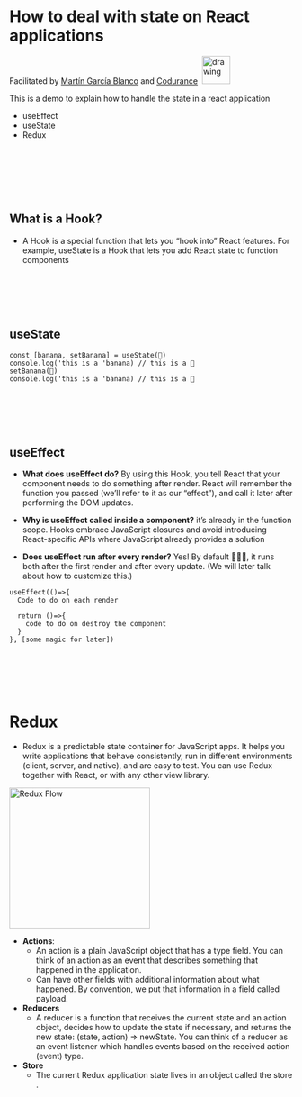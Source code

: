 # How to deal with state on React applications
Facilitated by [Martín García Blanco](https://github.com/martin-garcia-blanco) and [Codurance](https://www.codurance.com/) ![]()
<img src="https://pbs.twimg.com/profile_images/1459131184873619480/P3VvXdWN_400x400.png" alt="drawing"  height="50"/>

This is a demo to explain how to handle the state in a react application
- useEffect
- useState
- Redux
</br>
</br>
</br>
</br>
</br>

## What is a Hook?
- A Hook is a special function that lets you “hook into” React features. For example, useState is a Hook that lets you add React state to function components
</br>
</br>
</br>
</br>

## useState
```
const [banana, setBanana] = useState(🍌)
console.log('this is a 'banana) // this is a 🍌
setBanana(🐒)
console.log('this is a 'banana) // this is a 🐒
```
</br>
</br>
</br>
</br>

## useEffect
- **What does useEffect do?** By using this Hook, you tell React that your component needs to do something after render. React will remember the function you passed (we’ll refer to it as our “effect”), and call it later after performing the DOM updates.

- **Why is useEffect called inside a component?** it’s already in the function scope. Hooks embrace JavaScript closures and avoid introducing React-specific APIs where JavaScript already provides a solution

- **Does useEffect run after every render?** Yes! By default 🤦🏻‍♂️, it runs both after the first render and after every update. (We will later talk about how to customize this.)
```
useEffect(()=>{
  Code to do on each render

  return ()=>{
    code to do on destroy the component
  }
}, [some magic for later])
```

</br>
</br>
</br>
</br>

# Redux

- Redux is a predictable state container for JavaScript apps. It helps you write applications that behave consistently, run in different environments (client, server, and native), and are easy to test. You can use Redux together with React, or with any other view library.

 <img alt="Redux Flow" src="https://redux.js.org/assets/images/one-way-data-flow-04fe46332c1ccb3497ecb04b94e55b97.png" height="250px">

- **Actions**: 
  - An action is a plain JavaScript object that has a type field. You can think of an action as an event that describes something that happened in the application.
  - Can have other fields with additional information about what happened. By convention, we put that information in a field called payload.
- **Reducers**
  - A reducer is a function that receives the current state and an action object, decides how to update the state if necessary, and returns the new state: (state, action) => newState. You can think of a reducer as an event listener which handles events based on the received action (event) type.
- **Store**
  - The current Redux application state lives in an object called the store .

